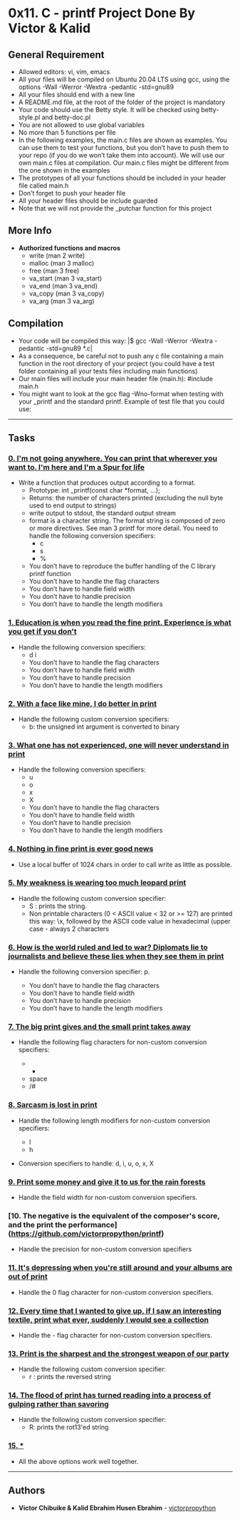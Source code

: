# 0x11. C - printf Project Done By Victor & Kalid

## General Requirement

* Allowed editors: vi, vim, emacs
* All your files will be compiled on Ubuntu 20.04 LTS using gcc, using the options -Wall -Werror -Wextra -pedantic -std=gnu89
* All your files should end with a new line
* A README.md file, at the root of the folder of the project is mandatory
* Your code should use the Betty style. It will be checked using betty-style.pl and betty-doc.pl
* You are not allowed to use global variables
* No more than 5 functions per file
* In the following examples, the main.c files are shown as examples. You can use them to test your functions, but you don’t have to push them to your repo (if you do we won’t take them into account). We will use our own main.c files at compilation. Our main.c files might be different from the one shown in the examples
* The prototypes of all your functions should be included in your header file called main.h
* Don’t forget to push your header file
* All your header files should be include guarded
* Note that we will not provide the _putchar function for this project

## More Info
* **Authorized functions and macros** 
  * write (man 2 write)
  * malloc (man 3 malloc)
  * free (man 3 free)
  * va_start (man 3 va_start)
  * va_end (man 3 va_end)
  * va_copy (man 3 va_copy)
  * va_arg (man 3 va_arg)

## Compilation 
* Your code will be compiled this way:
|$ gcc -Wall -Werror -Wextra -pedantic -std=gnu89 *.c|
* As a consequence, be careful not to push any c file containing a main function in the root directory of your project (you could have a test folder containing all your tests files including main functions)
* Our main files will include your main header file (main.h): #include main.h
* You might want to look at the gcc flag -Wno-format when testing with your _printf and the standard printf. Example of test file that you could use:

---
## Tasks

### [0. I'm not going anywhere. You can print that wherever you want to. I'm here and I'm a Spur for life](https://github.com/victorpropython/printf)

* Write a function that produces output according to a format.
  * Prototype: int _printf(const char *format, ...);
  * Returns: the number of characters printed (excluding the null byte used to end output to strings)
  * write output to stdout, the standard output stream
  * format is a character string. The format string is composed of zero or more directives. See man 3 printf for more detail. You need to handle the following conversion specifiers:
	* c
	* s
	* %
  * You don’t have to reproduce the buffer handling of the C library printf function
  * You don’t have to handle the flag characters
  * You don’t have to handle field width
  * You don’t have to handle precision
  * You don’t have to handle the length modifiers

### [1. Education is when you read the fine print. Experience is what you get if you don't](https://github.com/victorpropython/printf)

* Handle the following conversion specifiers:
  * d
i
  * You don’t have to handle the flag characters
  * You don’t have to handle field width
  * You don’t have to handle precision
  * You don’t have to handle the length modifiers

### [ 2. With a face like mine, I do better in print](https://github.com/victorpropython/printf)
* Handle the following custom conversion specifiers:
  * b: the unsigned int argument is converted to binary

### [3. What one has not experienced, one will never understand in print](https://github.com/victorpropython/printf)

* Handle the following conversion specifiers:
  * u
  * o
  * x
  * X
  * You don’t have to handle the flag characters
  * You don’t have to handle field width
  * You don’t have to handle precision
  * You don’t have to handle the length modifiers

### [4. Nothing in fine print is ever good news](https://github.com/victorpropython/printf)
* Use a local buffer of 1024 chars in order to call write as little as possible.

### [5. My weakness is wearing too much leopard print](https://github.com/victorpropython/printf)

* Handle the following custom conversion specifier:
  * S : prints the string.
  * Non printable characters (0 < ASCII value < 32 or >= 127) are printed this way: \x, followed by the ASCII code value in hexadecimal (upper case - always 2 characters

### [6. How is the world ruled and led to war? Diplomats lie to journalists and believe these lies when they see them in print](https://github.com/victorpropython/printf)

* Handle the following conversion specifier: p.

  * You don’t have to handle the flag characters
  * You don’t have to handle field width
  * You don’t have to handle precision
  * You don’t have to handle the length modifiers

### [7. The big print gives and the small print takes away](https://github.com/victorpropython/printf)

* Handle the following flag characters for non-custom conversion specifiers:

  * +
  * space
  *  /#

### [8. Sarcasm is lost in print](https://github.com/victorpropython/printf)

* Handle the following length modifiers for non-custom conversion specifiers:

  * l
  * h
* Conversion specifiers to handle: d, i, u, o, x, X

### [9. Print some money and give it to us for the rain forests](https://github.com/victorpropython/printf)
* Handle the field width for non-custom conversion specifiers.

### [10. The negative is the equivalent of the composer's score, and the print the performance] (https://github.com/victorpropython/printf)
* Handle the precision for non-custom conversion specifiers

### [11. It's depressing when you're still around and your albums are out of print](https://github.com/victorpropython/printf)
* Handle the 0 flag character for non-custom conversion specifiers.

### [12. Every time that I wanted to give up, if I saw an interesting textile, print what ever, suddenly I would see a collection](https://github.com/victorpropython/printf)

* Handle the - flag character for non-custom conversion specifiers.

### [13. Print is the sharpest and the strongest weapon of our party](https://github.com/victorpropython/printf)

* Handle the following custom conversion specifier:
  * r : prints the reversed string

### [14. The flood of print has turned reading into a process of gulping rather than savoring](https://github.com/victorpropython/printf)
* Handle the following custom conversion specifier:
  * R: prints the rot13'ed string

### [15. * ](https://github.com/victorpropython/printf)
* All the above options work well together.
---
## Authors
* **Victor Chibuike & Kalid Ebrahim Husen Ebrahim** - [victorpropython](https://victorpropython/printf)









































































